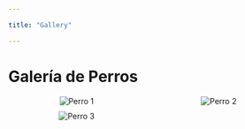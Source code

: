 ```yaml
---

title: "Gallery"

---
```

<html lang="es">
<head>
    <meta charset="UTF-8">
    <meta name="viewport" content="width=device-width, initial-scale=1.0">
    <title>Galería de Perros</title>
    <style>
        .gallery {
            display: grid;
            grid-template-columns: repeat(auto-fill, minmax(200px, 1fr));
            grid-gap: 10px;
            justify-items: center;
        }
        .gallery img {
            max-width: 100%;
            height: auto;
        }
    </style>
</head>
<body>
    <h1>Galería de Perros</h1>
    <div class="gallery">
        <img src="https://media.istockphoto.com/id/513133900/es/foto/oro-retriever-sentado-en-frente-de-un-fondo-blanco.jpg?s=612x612&w=0&k=20&c=0lRWImB8Y4p6X6YGt06c6q8I3AqBgKD-OGQxjLCI5EY=" alt="Perro 1">
        <img src="https://img.freepik.com/foto-gratis/aislado-feliz-sonriente-perro-fondo-blanco-retrato-4_1562-693.jpg?size=626&ext=jpg " alt="Perro 2">
        <img src="https://img.freepik.com/foto-gratis/perro-gracioso-beagle-feliz-caminando-jugando-parque_176420-6453.jpg?size=626&ext=jpg&ga=GA1.1.1270795388.1708374543&semt=sph" alt="Perro 3">
    </div>
</body>
</html>